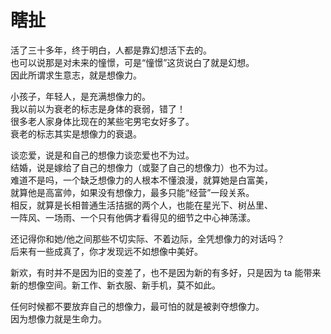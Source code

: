 # 瞎扯

活了三十多年，终于明白，人都是靠幻想活下去的。  
也可以说那是对未来的憧憬，可是“憧憬”这货说白了就是幻想。  
因此所谓求生意志，就是想像力。

小孩子，年轻人，是充满想像力的。  
我以前以为衰老的标志是身体的衰弱，错了！  
很多老人家身体比现在的某些宅男宅女好多了。  
衰老的标志其实是想像力的衰退。

谈恋爱，说是和自己的想像力谈恋爱也不为过。  
结婚，说是嫁给了自己的想像力（或娶了自己的想像力）也不为过。  
难道不是吗，一个缺乏想像力的人根本不懂浪漫，就算她是白富美，  
就算他是高富帅，如果没有想像力，最多只能“经营”一段关系。  
相反，就算是长相普通生活拮据的两个人，也能在星光下、树丛里、  
一阵风、一场雨、一个只有他俩才看得见的细节之中心神荡漾。

还记得你和她/他之间那些不切实际、不着边际，全凭想像力的对话吗？  
后来有一些成真了，你才发现远不如想像中美好。

新欢，有时并不是因为旧的变差了，也不是因为新的有多好，只是因为
ta 能带来新的想像空间。新工作、新衣服、新手机，莫不如此。

任何时候都不要放弃自己的想像力，最可怕的就是被剥夺想像力。  
因为想像力就是生命力。
